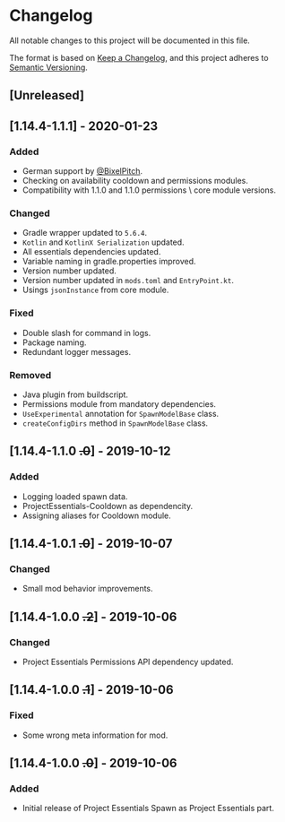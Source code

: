 # Changelog
All notable changes to this project will be documented in this file.

The format is based on [Keep a Changelog](https://keepachangelog.com/en/1.0.0/),
and this project adheres to [Semantic Versioning](https://semver.org/spec/v2.0.0.html).

## [Unreleased]

## [1.14.4-1.1.1] - 2020-01-23

### Added
- German support by [@BixelPitch](https://github.com/BixelPitch).
- Checking on availability cooldown and permissions modules.
- Compatibility with 1.1.0 and 1.1.0 permissions \ core module versions.

### Changed
- Gradle wrapper updated to `5.6.4`.
- `Kotlin` and `KotlinX Serialization` updated.
- All essentials dependencies updated.
- Variable naming in gradle.properties improved.
- Version number updated.
- Version number updated in `mods.toml` and `EntryPoint.kt`.
- Usings `jsonInstance` from core module.

### Fixed
- Double slash for command in logs.
- Package naming.
- Redundant logger messages.

### Removed
- Java plugin from buildscript.
- Permissions module from mandatory dependencies.
- `UseExperimental` annotation for `SpawnModelBase` class.
- `createConfigDirs` method in `SpawnModelBase` class.

## [1.14.4-1.1.0 ~~.0~~] - 2019-10-12

### Added
- Logging loaded spawn data.
- ProjectEssentials-Cooldown as dependencity.
- Assigning aliases for Cooldown module.

## [1.14.4-1.0.1 ~~.0~~] - 2019-10-07

### Changed
- Small mod behavior improvements.

## [1.14.4-1.0.0 ~~.2~~] - 2019-10-06

### Changed
- Project Essentials Permissions API dependency updated.

## [1.14.4-1.0.0 ~~.1~~] - 2019-10-06

### Fixed
- Some wrong meta information for mod.

## [1.14.4-1.0.0 ~~.0~~] - 2019-10-06

### Added
- Initial release of Project Essentials Spawn as Project Essentials part.
